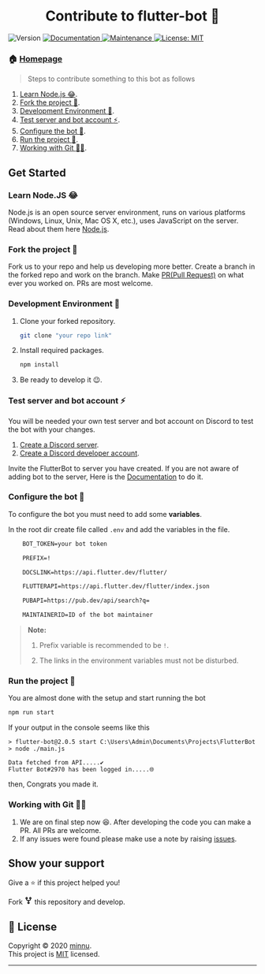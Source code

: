 <h1 align="center">Contribute to flutter-bot 🤖</h1>
<p>
  <img alt="Version" src="https://img.shields.io/badge/version-2.0.5-blue.svg?cacheSeconds=2592000" />
  <a href="https://github.com/yahu1031/FlutterBot#readme" target="_blank">
    <img alt="Documentation" src="https://img.shields.io/badge/documentation-yes-brightgreen.svg" />
  </a>
  <a href="https://github.com/yahu1031/FlutterBot/graphs/commit-activity" target="_blank">
    <img alt="Maintenance" src="https://img.shields.io/badge/Maintained%3F-yes-green.svg" />
  </a>
  <a href="https://github.com/yahu1031/FlutterBot/blob/main/LICENSE" target="_blank">
    <img alt="License: MIT" src="https://img.shields.io/github/license/yahu1031/flutterbot" />
  </a>
</p>

### 🏠 [Homepage](https://github.com/yahu1031/FlutterBot#readme) ###

> Steps to contribute something to this bot as follows

1) [Learn Node.js :joy:](https://github.com/yahu1031/FlutterBot#learn-nodejs-joy).
2) [Fork the project :fork_and_knife:](https://github.com/yahu1031/FlutterBot#fork-the-project-fork_and_knife).
3) [Development Environment :hammer:](https://github.com/yahu1031/FlutterBot#development-environment-hammer).
4) [Test server and bot account :zap:](https://github.com/yahu1031/FlutterBot#test-server-and-bot-account-zap).
5) [Configure the bot :wrench:](https://github.com/yahu1031/FlutterBot#configure-the-bot-wrench).
6) [Run the project :running:](https://github.com/yahu1031/FlutterBot#run-the-project-running).
7) [Working with Git :man_technologist:](https://github.com/yahu1031/FlutterBot#working-with-git-man_technologist).

## Get Started ##

### Learn Node.JS :joy: ###

Node.js is an open source server environment, runs on various platforms (Windows, Linux, Unix, Mac OS X, etc.), uses JavaScript on the server. Read about them here [Node.js](https://nodejs.org/en/docs/).

### Fork the project :fork_and_knife: ###

Fork us to your repo and help us developing more better. Create a branch in the forked repo and work on the branch. Make [PR(Pull Request)](https://github.com/yahu1031/FlutterBot/pull) on what ever you worked on. PRs are most welcome.

### Development Environment :hammer: ###

1) Clone your forked repository.

    ```sh
    git clone "your repo link"
    ```

2) Install required packages.

    ```sh
    npm install
    ```

3) Be ready to develop it :wink:.

### Test server and bot account :zap: ###

You will be needed your own test server and bot account on Discord to test the bot with your changes.

1) [Create a Discord server](https://support.discord.com/hc/en-us/articles/204849977-How-do-I-create-a-server-).
2) [Create a Discord developer account](https://discordapp.com/developers/applications/).

Invite the FlutterBot to server you have created. If you are not aware of adding bot to the server, Here is the [Documentation](https://discord.com/developers/docs/topics/oauth2#bots) to do it.

### Configure the bot :wrench: ###

To configure the bot you must need to add some **variables**.

In the root dir create file called `.env` and add the variables in the file.

```txt
    BOT_TOKEN=your bot token

    PREFIX=!

    DOCSLINK=https://api.flutter.dev/flutter/

    FLUTTERAPI=https://api.flutter.dev/flutter/index.json

    PUBAPI=https://pub.dev/api/search?q=

    MAINTAINERID=ID of the bot maintainer
```

> **Note:**
>
> 1) Prefix variable is recommended to be `!`.
>
> 2) The links in the environment variables must not be disturbed.

### Run the project :running: ###

You are almost done with the setup and start running the bot

```sh
npm run start
```

If your output in the console seems like this

```log
> flutter-bot@2.0.5 start C:\Users\Admin\Documents\Projects\FlutterBot
> node ./main.js

Data fetched from API.....✔️
Flutter Bot#2970 has been logged in.....🌐
```

then, Congrats you made it.

### Working with Git :man_technologist: ###

1) We are on final step now :satisfied:. After developing the code you can make a PR. All PRs are welcome.
2) If any issues were found please make use a note by raising [issues](https://github.com/yahu1031/FlutterBot/issues/new).

## Show your support ##

Give a ⭐️ if this project helped you!

Fork <svg class="octicon octicon-repo-forked" viewBox="0 0 16 16" version="1.1" width="16" height="16" aria-hidden="true"><path fill-rule="evenodd" d="M5 3.25a.75.75 0 11-1.5 0 .75.75 0 011.5 0zm0 2.122a2.25 2.25 0 10-1.5 0v.878A2.25 2.25 0 005.75 8.5h1.5v2.128a2.251 2.251 0 101.5 0V8.5h1.5a2.25 2.25 0 002.25-2.25v-.878a2.25 2.25 0 10-1.5 0v.878a.75.75 0 01-.75.75h-4.5A.75.75 0 015 6.25v-.878zm3.75 7.378a.75.75 0 11-1.5 0 .75.75 0 011.5 0zm3-8.75a.75.75 0 100-1.5.75.75 0 000 1.5z"></path></svg> this repository and develop.

## 📝 License ##

Copyright © 2020 [minnu](https://github.com/yahu1031).<br />
This project is [MIT](https://github.com/yahu1031/FlutterBot/blob/main/LICENSE) licensed.

***
